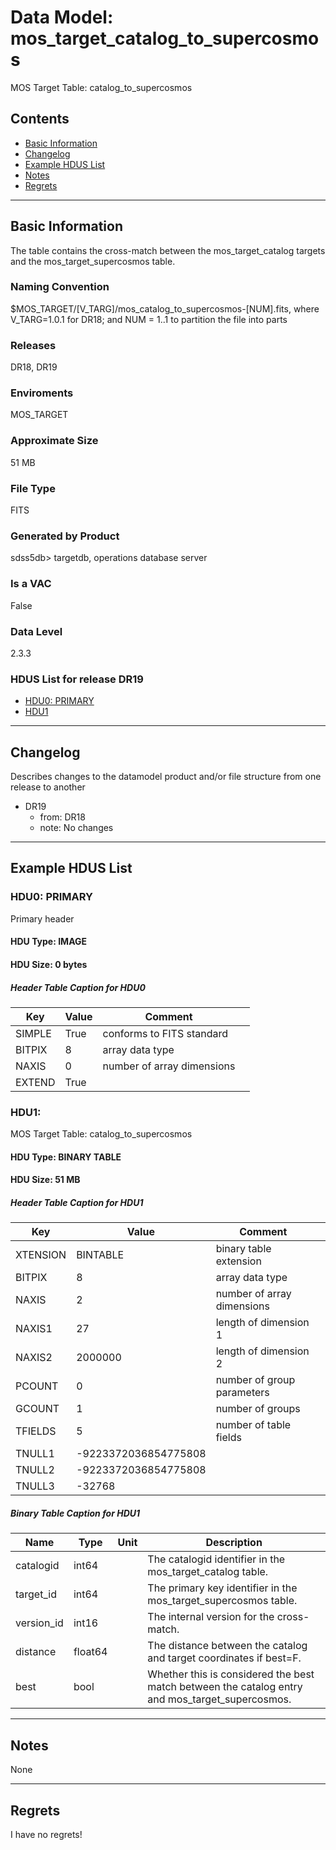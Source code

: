 # Data Model: mos_target_catalog_to_supercosmos


MOS Target Table: catalog_to_supercosmos


## Contents
- [Basic Information](#basic-information)
- [Changelog](#changelog)
- [Example HDUS List](#example-hdus-list)
- [Notes](#notes)
- [Regrets](#regrets)
---

## Basic Information
The table contains the cross-match between the mos_target_catalog targets and the mos_target_supercosmos table.

### Naming Convention
$MOS_TARGET/[V_TARG]/mos_catalog_to_supercosmos-[NUM].fits, where V_TARG=1.0.1 for DR18; and NUM = 1..1 to partition the file into parts

### Releases
DR18, DR19

### Enviroments
MOS_TARGET

### Approximate Size
51 MB

### File Type
FITS

### Generated by Product
sdss5db> targetdb, operations database server

### Is a VAC
False

### Data Level
2.3.3

### HDUS List for release DR19
  - [HDU0: PRIMARY](#hdu0-primary)
  - [HDU1](#hdu1)

---

## Changelog
Describes changes to the datamodel product and/or file structure from one release to another
 - DR19
   - from: DR18
   - note: No changes

---
## Example HDUS List

### HDU0: PRIMARY
Primary header

#### HDU Type: IMAGE
#### HDU Size:  0 bytes

##### Header Table Caption for HDU0
Key | Value | Comment | |
| --- | --- | --- | --- |
| SIMPLE | True | conforms to FITS standard |
| BITPIX | 8 | array data type |
| NAXIS | 0 | number of array dimensions |
| EXTEND | True |  |



### HDU1: 
MOS Target Table: catalog_to_supercosmos

#### HDU Type: BINARY TABLE
#### HDU Size:  51 MB

##### Header Table Caption for HDU1
Key | Value | Comment | |
| --- | --- | --- | --- |
| XTENSION | BINTABLE | binary table extension |
| BITPIX | 8 | array data type |
| NAXIS | 2 | number of array dimensions |
| NAXIS1 | 27 | length of dimension 1 |
| NAXIS2 | 2000000 | length of dimension 2 |
| PCOUNT | 0 | number of group parameters |
| GCOUNT | 1 | number of groups |
| TFIELDS | 5 | number of table fields |
| TNULL1 | -9223372036854775808 |  |
| TNULL2 | -9223372036854775808 |  |
| TNULL3 | -32768 |  |

##### Binary Table Caption for HDU1
Name | Type | Unit | Description |
| --- | --- | --- | --- |
 | catalogid | int64 |  | The catalogid identifier in the mos_target_catalog table. |
 | target_id | int64 |  | The primary key identifier in the mos_target_supercosmos table. |
 | version_id | int16 |  | The internal version for the cross-match. |
 | distance | float64 |  | The distance between the catalog and target coordinates if best=F. |
 | best | bool |  | Whether this is considered the best match between the catalog entry and mos_target_supercosmos. |



---
## Notes
None

---
## Regrets
I have no regrets!